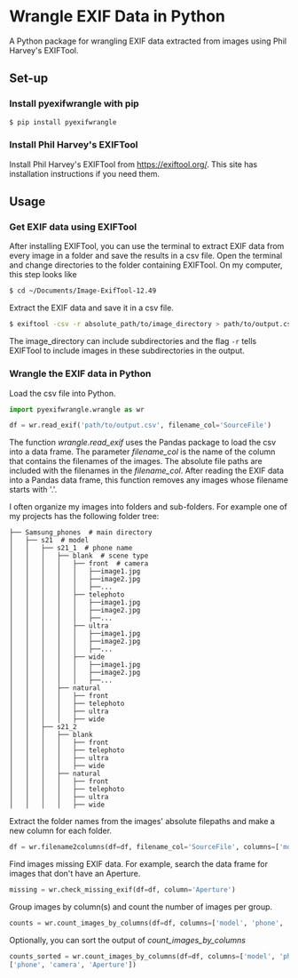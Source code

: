 # Wrangle EXIF Data in Python

A Python package for wrangling EXIF data extracted from images using Phil Harvey's EXIFTool.

## Set-up
### Install pyexifwrangle with pip

```bash
$ pip install pyexifwrangle
```

### Install Phil Harvey's EXIFTool
Install Phil Harvey's EXIFTool from https://exiftool.org/. This site has installation instructions if you need them.

## Usage
### Get EXIF data using EXIFTool
After installing EXIFTool, you can use the terminal to extract EXIF data from every image in a folder and save the 
results in a csv file. Open the terminal and change directories to the folder containing EXIFTool. On my computer, 
this step looks like

```bash
$ cd ~/Documents/Image-ExifTool-12.49
```
Extract the EXIF data and save it in a csv file.
```bash
$ exiftool -csv -r absolute_path/to/image_directory > path/to/output.csv
```
The image_directory can include subdirectories and the flag `-r` tells EXIFTool to include images in these 
subdirectories in the output.

### Wrangle the EXIF data in Python

Load the csv file into Python.
```python
import pyexifwrangle.wrangle as wr

df = wr.read_exif('path/to/output.csv', filename_col='SourceFile')
```
The function *wrangle.read_exif* uses the Pandas package to load the csv into a data frame. The parameter 
*filename_col* is the name of the column that contains the filenames of the images.  The absolute file paths are included with the filenames in the *filename_col*. After 
reading the EXIF data into a Pandas data frame, this function removes any images whose filename starts with '.'. 

I often organize my images into folders and sub-folders. For example one of my projects has the following folder tree:
```
├── Samsung_phones  # main directory
│   ├── s21  # model
│   │   ├── s21_1  # phone name
│   │   │ 	├── blank  # scene type
│   │   │	│	├── front  # camera
│   │   │	│	│	├──image1.jpg
│   │   │	│	│	├──image2.jpg
│   │   │	│	│	├──...
│   │   │	│	├── telephoto
│   │   │	│	│	├──image1.jpg
│   │   │	│	│	├──image2.jpg
│   │   │	│	│	├──...
│   │   │	│	├── ultra
│   │   │	│	│	├──image1.jpg
│   │   │	│	│	├──image2.jpg
│   │   │	│	│	├──...
│   │   │	│	├── wide
│   │   │	│	│	├──image1.jpg
│   │   │	│	│	├──image2.jpg
│   │   │	│	│	├──...
│   │   │ 	├── natural
│   │   │	│	├── front  
│   │   │	│	├── telephoto
│   │   │	│	├── ultra
│   │   │	│	├── wide
│   │   ├── s21_2 
│   │   │ 	├── blank
│   │   │	│	├── front
│   │   │	│	├── telephoto
│   │   │	│	├── ultra
│   │   │	│	├── wide
│   │   │ 	├── natural
│   │   │	│	├── front  
│   │   │	│	├── telephoto
│   │   │	│	├── ultra
│   │   │	│	├── wide
```
Extract the folder names from the images' absolute filepaths and make a new column for each folder.
```python
df = wr.filename2columns(df=df, filename_col='SourceFile', columns=['model', 'phone', 'scene_type', 'camera', 'image'])
```

Find images missing EXIF data. For example, search the data frame for images that don't have an Aperture.
```python
missing = wr.check_missing_exif(df=df, column='Aperture')
```

Group images by column(s) and count the number of images per group.
```python
counts = wr.count_images_by_columns(df=df, columns=['model', 'phone', 'scene_type', 'camera'])
```

Optionally, you can sort the output of *count_images_by_columns*
```python
counts_sorted = wr.count_images_by_columns(df=df, columns=['model', 'phone', 'scene_type', 'camera'], sorted=
['phone', 'camera', 'Aperture'])
```
